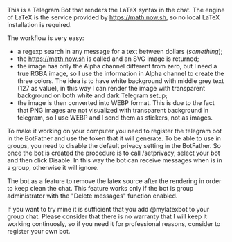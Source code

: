 This is a Telegram Bot that renders the LaTeX syntax in the chat.
The engine of LaTeX is the service provided by https://math.now.sh, so no local LaTeX installation is required.

The workflow is very easy:
- a regexp search in any message for a text between dollars ($something$);
- the https://math.now.sh is called and an SVG image is returned;
- the image has only the Alpha channel different from zero, but I need a true RGBA image, so I use the information in Alpha channel to create the three colors. The idea is to have white background with middle grey text (127 as value), in this way I can render the image with transparent background on both white and dark Telegram setup;
- the image is then converted into WEBP format. This is due to the fact that PNG images are not visualized with transparent background in telegram, so I use WEBP and I send them as stickers, not as images.

To make it working on your computer you need to register the telegram bot in the BotFather and use the token that it will generate.
To be able to use in groups, you need to disable the default privacy setting in the BotFather. So once the bot is created the procedure is to call /setprivacy, select your bot and then click Disable. In this way the bot can receive messages when is in a group, otherwise it will ignore.

The bot as a feature to remove the latex source after the rendering in order to keep clean the chat. This feature works only if the bot is group administrator with the "Delete messages" function enabled.

If you want to try mine it is sufficient that you add @mylatexbot to your group chat. Please consider that there is no warranty that I will keep it working continuosly, so if you need it for professional reasons, consider to register your own bot.

